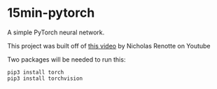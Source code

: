 # 15min-pytorch
A simple PyTorch neural network.

This project was built off of [this video](https://www.youtube.com/watch?v=mozBidd58VQl) by Nicholas Renotte on Youtube

Two packages will be needed to run this:
```
pip3 install torch
pip3 install torchvision
```